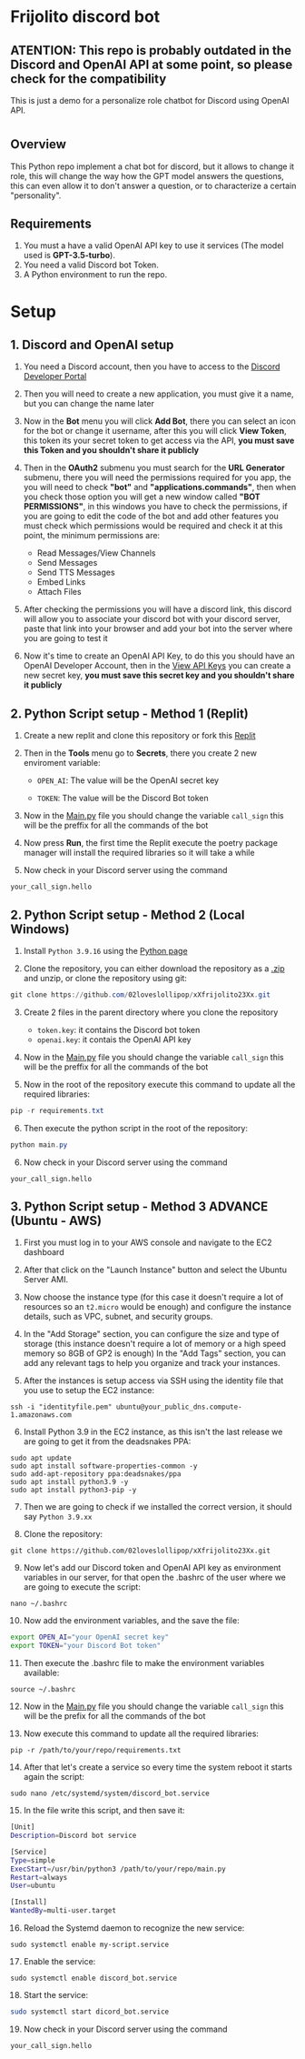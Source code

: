 # Frijolito discord bot
## ATENTION: This repo is probably outdated in the Discord and OpenAI API at some point, so please check for the compatibility
This is just a demo for a personalize role chatbot for Discord using OpenAI API.
#
## Overview
This Python repo implement a chat bot for discord, but it allows to change it role, this will change the way how the GPT model answers the questions, this can even allow it to don't answer a question, or to characterize a certain "personality".

## Requirements

1. You must a have a valid OpenAI API key to use it services (The model used is **GPT-3.5-turbo**).
2. You need a valid Discord bot Token.
3. A Python environment to run the repo.
# Setup
## 1. Discord and OpenAI setup

1. You need a Discord account, then you have to access to the [Discord Developer Portal](https://discord.com/developers/applications)

2. Then you will need to create a new application, you must give it a name, but you can change the name later

3. Now in the **Bot** menu you will click **Add Bot**, there you can select an icon for the bot or change it username, after this you will click **View Token**, this token its your secret token to get access via the API, **you must save this Token and you shouldn't share it publicly**

4. Then in the **OAuth2** submenu you must search for the **URL Generator** submenu, there you will need the permissions required for you app, the you will need to check **"bot"** and **"applications.commands"**, then when you check those option you will get a new window called **"BOT PERMISSIONS"**, in this windows you have to check the permissions, if you are going to edit the code of the bot and add other features you must check which permissions would be required and check it at this point, the minimum permissions are:
    - Read Messages/View Channels
    - Send Messages
    - Send TTS Messages
    - Embed Links
    - Attach Files

5. After checking the permissions you will have a discord link, this discord will allow you to associate your discord bot with your discord server, paste that link into your browser and add your bot into the server where you are going to test it

6. Now it's time to create an OpenAI API Key, to do this you should have an OpenAI Developer Account, then in the [View API Keys](https://platform.openai.com/account/api-keys) you can create a new secret key, **you must save this secret key and you shouldn't share it publicly**

## 2. Python Script setup - Method 1 (Replit)

1. Create a new replit and clone this repository or fork this [Replit](https://replit.com/@02loveslollipop/Frijolito23)

2. Then in the **Tools** menu go to **Secrets**, there you create 2 new enviroment variable:
    - ``OPEN_AI``: The value will be the OpenAI secret key

    - ``TOKEN``: The value will be the Discord Bot token

4. Now in the [Main.py](https://github.com/02loveslollipop/xXfrijolito23Xx/blob/main/main.py) file you should change the variable ``call_sign`` this will be the preffix for all the commands of the bot

5. Now press **Run**, the first time the Replit execute the  poetry package manager will install the required libraries so it will take a while

6. Now check in your Discord server using the command

```discord
your_call_sign.hello
```

## 2. Python Script setup - Method 2 (Local Windows)
1. Install ``Python 3.9.16`` using the [Python page](https://www.python.org/downloads/release/python-3916/)

2. Clone the repository, you can either download the repository as a [.zip](https://github.com/02loveslollipop/xXfrijolito23Xx/archive/refs/heads/main.zip) and unzip, or clone the repository using git:
```powershell
git clone https://github.com/02loveslollipop/xXfrijolito23Xx.git
```

3. Create 2 files in the parent directory where you clone the repository
    - ``token.key``: it contains the Discord bot token
    - ``openai.key``: it contais the OpenAI API key

4. Now in the [Main.py](https://github.com/02loveslollipop/xXfrijolito23Xx/blob/main/main.py) file you should change the variable ``call_sign`` this will be the preffix for all the commands of the bot

5. Now in the root of the repository execute this command to update all the required libraries:

```powershell
pip -r requirements.txt
```

6. Then execute the python script in the root of the repository:

```powershell
python main.py
```

6. Now check in your Discord server using the command

```discord
your_call_sign.hello
```

## 3. Python Script setup - Method 3 **ADVANCE** (Ubuntu - AWS)

1. First you must log in to your AWS console and navigate to the EC2 dashboard

2. After that click on the "Launch Instance" button and select the Ubuntu Server AMI.

3. Now choose the instance type (for this case it doesn't require a lot of resources so an ``t2.micro`` would be enough) and configure the instance details, such as VPC, subnet, and security groups.

4. In the "Add Storage" section, you can configure the size and type of storage (this instance doesn't require a lot of memory or a high speed memory so 8GB of GP2 is enough)
In the "Add Tags" section, you can add any relevant tags to help you organize and track your instances.

5. After the instances is setup access via SSH using the identity file that you use to setup the EC2 instance:

```console
ssh -i "identityfile.pem" ubuntu@your_public_dns.compute-1.amazonaws.com
```

6. Install Python 3.9 in the EC2 instance, as this isn't the last release we are going to get it from the deadsnakes PPA:
```console
sudo apt update
sudo apt install software-properties-common -y
sudo add-apt-repository ppa:deadsnakes/ppa 
sudo apt install python3.9 -y
sudo apt install python3-pip -y
```
7. Then we are going to check if we installed the correct version, it should say ``Python 3.9.xx``

8. Clone the repository:

```console
git clone https://github.com/02loveslollipop/xXfrijolito23Xx.git
```

9. Now let's add our Discord token and OpenAI API key as environment variables in our server, for that open the .bashrc of the user where we are going to execute the script:

```console
nano ~/.bashrc
```

10. Now add the environment variables, and the save the file:

```bash
export OPEN_AI="your OpenAI secret key"
export TOKEN="your Discord Bot token"
```

11. Then execute the .bashrc file to make the environment variables available:

```console
source ~/.bashrc
```

12. Now in the [Main.py](https://github.com/02loveslollipop/xXfrijolito23Xx/blob/main/main.py) file you should change the variable ``call_sign`` this will be the prefix for all the commands of the bot

13. Now execute this command to update all the required libraries:

```console
pip -r /path/to/your/repo/requirements.txt
```

14. After that let's create a service so every time the system reboot it starts again the script:

```console
sudo nano /etc/systemd/system/discord_bot.service
```

15. In the file write this script, and then save it:

```bash
[Unit]
Description=Discord bot service

[Service]
Type=simple
ExecStart=/usr/bin/python3 /path/to/your/repo/main.py
Restart=always
User=ubuntu

[Install]
WantedBy=multi-user.target
```

16. Reload the Systemd daemon to recognize the new service:

```console
sudo systemctl enable my-script.service
```

17. Enable the service:

```console
sudo systemctl enable discord_bot.service
```

18. Start the service:

```bash
sudo systemctl start dicord_bot.service
```

19. Now check in your Discord server using the command

```discord
your_call_sign.hello
```
